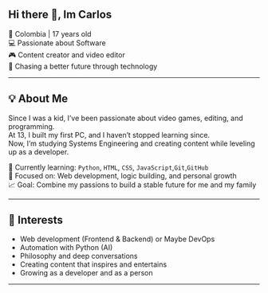 ## Hi there 👋, Im Carlos

📍 Colombia | 17 years old  
💻 Passionate about Software  
🎮 Content creator and video editor  
🚀 Chasing a better future through technology

---

## 💡 About Me

Since I was a kid, I’ve been passionate about video games, editing, and programming.  
At 13, I built my first PC, and I haven’t stopped learning since.  
Now, I’m studying Systems Engineering and creating content while leveling up as a developer.

🧠 Currently learning: `Python`, `HTML`, `CSS`, `JavaScript`,`Git`,`GitHub`  
🎯 Focused on: Web development, logic building, and personal growth  
📈 Goal: Combine my passions to build a stable future for me and my family

---

## 🚀 Interests

- Web development (Frontend & Backend) or Maybe DevOps
- Automation with Python (AI)
- Philosophy and deep conversations
- Creating content that inspires and entertains
- Growing as a developer and as a person

---
